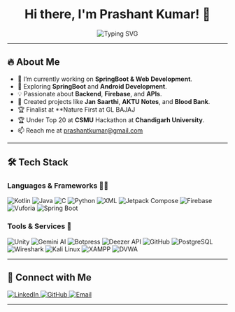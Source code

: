 <h1 align="center">Hi there, I'm Prashant Kumar! 👋</h1>

<p align="center"><img src="https://readme-typing-svg.herokuapp.com?font=Fira+Code&weight=600&size=22&pause=1000&color=00C2CB&center=true&vCenter=true&width=600&lines=Spring+Boot+%7C+Android-Devlopment+%7C+AR-VR;Hackathon+Enthusiast+%7C+Tech+Explorer;Kotlin+%7C+Firebase+%7C+APIs+%7C+Jetpack+Compose;Passionate+About+Innovation+🚀" alt="Typing SVG" />
</p>

---

## 🔥 About Me
- 🚀 I’m currently working on **SpringBoot & Web Development**.
- 🎵 Exploring **SpringBoot** and **Android Development**.
- 💡 Passionate about **Backend**, **Firebase**, and **APIs**.
- 🎨 Created projects like **Jan Saarthi**, **AKTU Notes**, and **Blood Bank**.
- 🏆 Finalist at **Nature First at GL BAJAJ
- 🏆 Under Top 20 at **CSMU** Hackathon at **Chandigarh University**.
- 📫 Reach me at [prashantkumar@gmail.com](mailto:prashantkumar957@gmail.com)

---

## 🛠 Tech Stack

### **Languages & Frameworks** 🧑‍💻
![Kotlin](https://img.shields.io/badge/Kotlin-0095D5?style=for-the-badge&logo=kotlin&logoColor=white)
![Java](https://img.shields.io/badge/Java-007396?style=for-the-badge&logo=java&logoColor=white)
![C](https://img.shields.io/badge/C-00599C?style=for-the-badge&logo=c&logoColor=white)
![Python](https://img.shields.io/badge/Python-3776AB?style=for-the-badge&logo=python&logoColor=white)
![XML](https://img.shields.io/badge/XML-EB5424?style=for-the-badge&logo=xml&logoColor=white)
![Jetpack Compose](https://img.shields.io/badge/Jetpack%20Compose-4285F4?style=for-the-badge&logo=jetpackcompose&logoColor=white)
![Firebase](https://img.shields.io/badge/Firebase-FFCA28?style=for-the-badge&logo=firebase&logoColor=white)
![Vuforia](https://img.shields.io/badge/Vuforia-009F6B?style=for-the-badge&logo=vuforia&logoColor=white)
![Spring Boot](https://img.shields.io/badge/Spring%20Boot-6DB33F?style=for-the-badge&logo=spring-boot&logoColor=white)

### **Tools & Services** 🔧
![Unity](https://img.shields.io/badge/Unity-100000?style=for-the-badge&logo=unity&logoColor=white)
![Gemini AI](https://img.shields.io/badge/Gemini%20AI-4285F4?style=for-the-badge&logo=google&logoColor=white)
![Botpress](https://img.shields.io/badge/Botpress-0A0A0A?style=for-the-badge&logo=botpress&logoColor=white)
![Deezer API](https://img.shields.io/badge/Deezer-FF0000?style=for-the-badge&logo=deezer&logoColor=white)
![GitHub](https://img.shields.io/badge/GitHub-181717?style=for-the-badge&logo=github&logoColor=white)
![PostgreSQL](https://img.shields.io/badge/PostgreSQL-4169E1?style=for-the-badge&logo=postgresql&logoColor=white)
![Wireshark](https://img.shields.io/badge/Wireshark-1679A7?style=for-the-badge&logo=wireshark&logoColor=white)
![Kali Linux](https://img.shields.io/badge/Kali%20Linux-268BDA?style=for-the-badge&logo=kalilinux&logoColor=white)
![XAMPP](https://img.shields.io/badge/XAMPP-FB7A24?style=for-the-badge&logo=xampp&logoColor=white)
![DVWA](https://img.shields.io/badge/DVWA-4E4E4E?style=for-the-badge&logo=gnu-linux&logoColor=white)

---

## 🌟 Connect with Me
<p align="left">
  <a href="https://www.linkedin.com/in/prashant-kumar/" target="_blank">
    <img alt="LinkedIn" src="https://img.shields.io/badge/LinkedIn-Prashant%20Kumar-blue?style=for-the-badge&logo=linkedin">
  </a>

  <a href="https://github.com/prashantkumar" target="_blank">
    <img alt="GitHub" src="https://img.shields.io/badge/GitHub-prashantkumar-black?style=for-the-badge&logo=github">
  </a>

  <a href="mailto:prashantkumar@gmail.com">
    <img alt="Email" src="https://img.shields.io/badge/Email-prashantkumar@gmail.com-red?style=for-the-badge&logo=gmail">
  </a>
</p>

---
